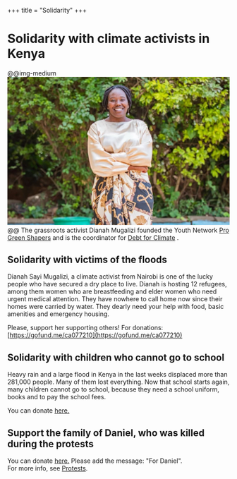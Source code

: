+++
title = "Solidarity"
+++

# Solidarity with climate activists in Kenya
@@img-medium ![alt](/assets/dianah.jpeg) @@
The grassroots activist Dianah Mugalizi founded the Youth Network [Pro Green Shapers](https://youthcollective.restlessdevelopment.org/organisation/pro-green-shapers/) and is the coordinator for [Debt for Climate](https://www.debtforclimate.org/) . 

## Solidarity with victims of the floods
Dianah Sayi Mugalizi, a climate activist from Nairobi is one of the lucky people who have secured a dry place to live. Dianah is hosting 12 refugees, among them women who are breastfeeding and elder women who need urgent medical attention. They have nowhere to call home now since their homes were carried by water. They dearly need your help with food, basic amenities and emergency housing.

Please, support her supporting others! For donations: [https://gofund.me/ca077210](https://gofund.me/ca077210)

## Solidarity with children who cannot go to school
Heavy rain and a large flood in Kenya in the last weeks displaced more than 281,000 people. Many of them lost everything. Now that school starts again, many children cannot go to school, because they need a school uniform, books and to pay the school fees.

You can donate [here.](https://gofund.me/508e041b)

## Support the family of Daniel, who was killed during the protests

You can donate [here.](https://bunq.me/climatesolidarity) Please add the message: "For Daniel".\
For more info, see [Protests](/protests/).


